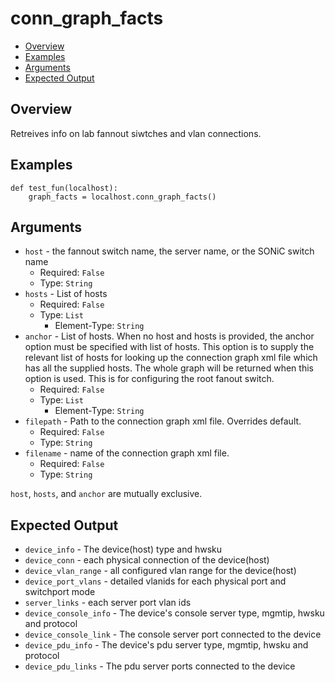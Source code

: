 # conn_graph_facts

- [Overview](#overview)
- [Examples](#examples)
- [Arguments](#arguments)
- [Expected Output](#expected-output)

## Overview
Retreives info on lab fannout siwtches and vlan connections.

## Examples
```
def test_fun(localhost):
    graph_facts = localhost.conn_graph_facts()
```

## Arguments
- `host` - the fannout switch name, the server name, or the SONiC switch name
    - Required: `False`
    - Type: `String`
- `hosts` - List of hosts
    - Required: `False`
    - Type: `List`
        - Element-Type: `String`
- `anchor` - List of hosts. When no host and hosts is provided, the anchor option must be specified with list of hosts. This option is to supply the relevant list of hosts for looking up the connection graph xml file which has all the supplied hosts. The whole graph will be returned when this option is used. This is for configuring the root fanout switch.
    - Required: `False`
    - Type: `List`
        - Element-Type: `String`
- `filepath` - Path to the connection graph xml file. Overrides default.
    - Required: `False`
    - Type: `String`
- `filename` - name of the connection graph xml file.
    - Required: `False`
    - Type: `String`

`host`, `hosts`, and `anchor` are mutually exclusive.

## Expected Output

- `device_info` - The device(host) type and hwsku
- `device_conn` - each physical connection of the device(host)
- `device_vlan_range` - all configured vlan range for the device(host)
- `device_port_vlans` - detailed vlanids for each physical port and switchport mode
- `server_links` - each server port vlan ids
- `device_console_info` - The device's console server type, mgmtip, hwsku and protocol
- `device_console_link` - The console server port connected to the device
- `device_pdu_info` - The device's pdu server type, mgmtip, hwsku and protocol
- `device_pdu_links` - The pdu server ports connected to the device

